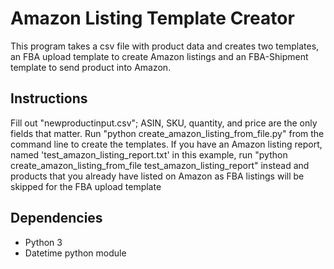 # Amazon Listing Template Creator

This program takes a csv file with product data and creates two templates, an FBA upload template to create Amazon listings and an FBA-Shipment template to send product into Amazon. 

## Instructions
Fill out "newproductinput.csv"; ASIN, SKU, quantity, and price are the only fields that matter. Run "python create_amazon_listing_from_file.py" from the command line to create the templates. If you have an Amazon listing report, named 'test_amazon_listing_report.txt' in this example, run "python create_amazon_listing_from_file test_amazon_listing_report" instead and products that you already have listed on Amazon as FBA listings will be skipped for the FBA upload template


## Dependencies 
- Python 3
- Datetime python module
